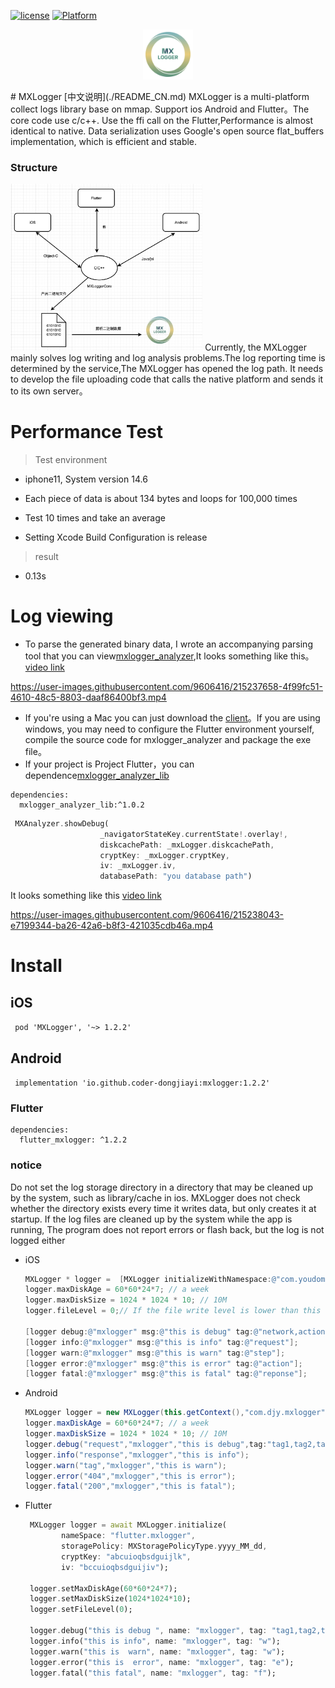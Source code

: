 
[![license](https://img.shields.io/badge/license-BSD_3-brightgreen.svg?style=flat)](https://github.com/coder-dongjiayi/MXLogger/blob/main/LICENSE.TXT)    [![Platform](https://img.shields.io/badge/Platform-%20iOS%20%7C%20Android%20%7C%20Flutter-brightgreen.svg)](https://github.com/coder-dongjiayi/MXLogger)

<p align="center" >
<img src="./icon/logo_400.png" alt="MXLogger"  title="MXLogger" style="zoom:20%;" />
</p>
# MXLogger
[中文说明](./README_CN.md)
MXLogger is a multi-platform collect logs library base on mmap. Support ios Android and Flutter。The core code use c/c++. Use the ffi call on the Flutter,Performance is almost identical to native. Data serialization uses Google's open source flat_buffers implementation, which is efficient and stable.

###  Structure
<img src="./icon/jiegoutu.jpg" alt="jiegoutu" style="zoom:30%;" />
Currently, the MXLogger mainly solves log writing and log analysis problems.The log reporting time is determined by the service,The MXLogger has opened the log path. It needs to develop the file uploading code that calls the native platform and sends it to its own server。

# Performance Test
> Test environment

* iphone11, System version 14.6

* Each piece of data is about 134 bytes and loops for 100,000 times

* Test 10 times and take an average

* Setting Xcode Build Configuration is release

> result
 * 0.13s

 # Log viewing
   * To parse the generated binary data, I wrote an accompanying parsing tool that you can view[mxlogger_analyzer](./mxlogger_analyzer.dmg),It looks something like this。
   [video link](https://user-images.githubusercontent.com/9606416/215237658-4f99fc51-4610-48c5-8803-daaf86400bf3.mp4)

https://user-images.githubusercontent.com/9606416/215237658-4f99fc51-4610-48c5-8803-daaf86400bf3.mp4
 * If you're using a Mac you can just download the [client](https://github.com/coder-dongjiayi/MXLogger/blob/main/mxlogger_analyzer.dmg)。If you are using windows, you may need to configure the Flutter environment yourself, compile the source code for mxlogger_analyzer and package the exe file。
 *  If your project is Project Flutter，you can dependence[mxlogger_analyzer_lib](https://pub.flutter-io.cn/packages/mxlogger_analyzer_lib)
 ```
 dependencies:
   mxlogger_analyzer_lib:^1.0.2

 ```


  ```dart
   MXAnalyzer.showDebug(
                      _navigatorStateKey.currentState!.overlay!,
                      diskcachePath: _mxLogger.diskcachePath,
                      cryptKey: _mxLogger.cryptKey,
                      iv: _mxLogger.iv,
                      databasePath: "you database path")
  ```
   It looks something like this [video link](https://user-images.githubusercontent.com/9606416/215238043-e7199344-ba26-42a6-b8f3-421035cdb46a.mp4)

https://user-images.githubusercontent.com/9606416/215238043-e7199344-ba26-42a6-b8f3-421035cdb46a.mp4


# Install

## iOS

``` pod 'MXLogger', '~> 1.2.2'```

## Android

``` implementation 'io.github.coder-dongjiayi:mxlogger:1.2.2'```

### Flutter

```
dependencies:
  flutter_mxlogger: ^1.2.2
```

### notice
Do not set the log storage directory in a directory that may be cleaned up by the system, such as library/cache in ios. MXLogger does not check whether the directory exists every time it writes data, but only creates it at startup. If the log files are cleaned up by the system while the app is running, The program does not report errors or flash back, but the log is not logged either

* iOS

  ```objective-c
  MXLogger * logger =  [MXLogger initializeWithNamespace:@"com.youdomain.logger.space",storagePolicy:MXStoragePolicyYYYYMMDD];
  logger.maxDiskAge = 60*60*24*7; // a week
  logger.maxDiskSize = 1024 * 1024 * 10; // 10M
  logger.fileLevel = 0;// If the file write level is lower than this level, the log file will not be written to the file
  
  [logger debug:@"mxlogger" msg:@"this is debug" tag:@"network,action"];
  [logger info:@"mxlogger" msg:@"this is info" tag:@"request"];
  [logger warn:@"mxlogger" msg:@"this is warn" tag:@"step"];
  [logger error:@"mxlogger" msg:@"this is error" tag:@"action"];
  [logger fatal:@"mxlogger" msg:@"this is fatal" tag:@"reponse"];
  ```


* Android

  ```java
  MXLogger logger = new MXLogger(this.getContext(),"com.djy.mxlogger");
  logger.maxDiskAge = 60*60*24*7; // a week
  logger.maxDiskSize = 1024 * 1024 * 10; // 10M
  logger.debug("request","mxlogger","this is debug",tag:"tag1,tag2,tag3");
  logger.info("response","mxlogger","this is info");
  logger.warn("tag","mxlogger","this is warn");
  logger.error("404","mxlogger","this is error");
  logger.fatal("200","mxlogger","this is fatal");
  ```

  

* Flutter

  ```dart
   MXLogger logger = await MXLogger.initialize(
          nameSpace: "flutter.mxlogger",
          storagePolicy: MXStoragePolicyType.yyyy_MM_dd,
          cryptKey: "abcuioqbsdguijlk",
          iv: "bccuioqbsdguijiv");
  
   logger.setMaxDiskAge(60*60*24*7);
   logger.setMaxDiskSize(1024*1024*10);
   logger.setFileLevel(0);
  
   logger.debug("this is debug ", name: "mxlogger", tag: "tag1,tag2,tag3");
   logger.info("this is info", name: "mxlogger", tag: "w");
   logger.warn("this is  warn", name: "mxlogger", tag: "w");
   logger.error("this is  error", name: "mxlogger", tag: "e");
   logger.fatal("this fatal", name: "mxlogger", tag: "f");
  
  ```











